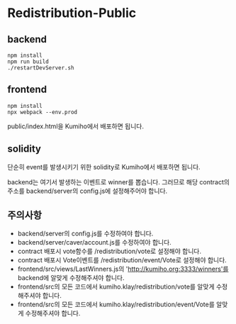 # Redistribution-Public

## backend
```
npm install
npm run build
./restartDevServer.sh
```

## frontend
```
npm install
npx webpack --env.prod
```
public/index.html을 Kumiho에서 배포하면 됩니다.

## solidity
단순히 event를 발생시키기 위한 solidity로 Kumiho에서 배포하면 됩니다.

backend는 여기서 발생하는 이벤트로 winner를 뽑습니다. 그러므로 해당 contract의 주소를 backend/server의 config.js에 설정해주어야 합니다.

## 주의사항
- backend/server의 config.js를 수정하여야 합니다.
- backend/server/caver/account.js를 수정하여야 합니다.
- contract 배포시 vote함수를 /redistribution/vote로 설정해야 합니다.
- contract 배포시 Vote이벤트를 /redistribution/event/Vote로 설정해야 합니다.
- frontend/src/views/LastWinners.js의 'http://kumiho.org:3333/winners'를 backend에 알맞게 수정해주셔야 합니다.
- frontend/src의 모든 코드에서 kumiho.klay/redistribution/vote를 알맞게 수정해주셔야 합니다.
- frontend/src의 모든 코드에서 kumiho.klay/redistribution/event/Vote를 알맞게 수정해주셔야 합니다.

